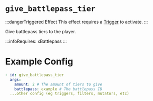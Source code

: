 # `give_battlepass_tier`
:::dangerTriggered Effect
This effect requires a [Trigger](https://plugins.auxilor.io/effects/all-triggers) to activate.
:::

Give battlepass tiers to the player.

:::infoRequires:
xBattlepass
:::
# Example Config
```yaml
- id: give_battlepass_tier
  args:
    amount: 2 # The amount of tiers to give
    battlepass: example # The battlepass ID
  ...other config (eg triggers, filters, mutators, etc)
```
